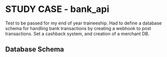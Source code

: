 # STUDY CASE - bank_api

Test to be passed for my end of year traineeship.
Had to define a database schema for handling bank transactions by creating a webhook to post transactions.
Set a cashback system, and creation of a merchant DB.

## Database Schema
